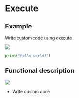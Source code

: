 # Execute

## Example

Write custom code using execute

<img class="blockly_svg" src="https://m5stack.oss-cn-shenzhen.aliyuncs.com/resource/docs/static/assets/img/uiflow/blockly/advanced/execute/uiflow_block_execute_example.svg"> 


```python
print("hello world!")
```

## Functional description

<img class="blockly_svg" src="https://m5stack.oss-cn-shenzhen.aliyuncs.com/resource/docs/static/assets/img/uiflow/blockly/advanced/execute/uiflow_block_execute.svg"> 

- Write custom code
